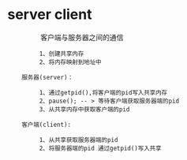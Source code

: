# server client 
                  客户端与服务器之间的通信
		  
			 1、创建共享内存
			 2、将内存映射到地址中
		
		服务器(server)：
			
			 1、通过getpid(),将客户端的pid写入共享内存
			 2、pause(); -- > 等待客户端获取服务器端的pid
			 3、从共享内存中获取客户端的pid
		
		客户端(client):
		
			 1、从共享获取服务器端的pid
			 2、将服务器端的pid 通过getpid()写入共享

